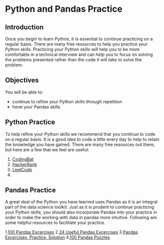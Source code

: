 # Python and Pandas Practice  

## Introduction  

Once you begin to learn Python, it is essential to continue practicing on a regular basis. There are many free resources to help you practice your Python skills. Practicing your Python skills will help you to be more comfortable in a technical interview and can help you to focus on solving the problems presented rather than the code it will take to solve the problem.

## Objectives  

You will be able to:  

* continue to refine your Python skills through repetition  
* hone your Pandas skills

## Python Practice   

To help refine your Python skills we recommend that you continue to code on a regular basis.  It is a good idea to code a little every day to help to retain the knowledge you have gained.  There are many free resources out there, but here are a few that we feel are useful:

1. [CodingBat](https://codingbat.com/python)
2. [HackerRank](https://www.hackerrank.com/auth/signup?h_r=home&h_l=body_middle_left_button&h_v=1)
3. [LeetCode](https://leetcode.com/)
4. 

## Pandas Practice  

A great deal of the Python you have learned uses Pandas as it is an integral part of the data science toolkit.  Just as it is prudent to continue practicing your Python skills, you should also incorporate Pandas into your practice in order to make the working with data in pandas more intuitive.  Following are some helpful resources to facilitate your practice.

1.[100 Pandas Excercises](https://github.com/rougier/numpy-100/blob/master/100_Numpy_exercises.md)
2.[24 Useful Pandas Excercises](https://www.kaggle.com/icarofreire/pandas-24-useful-exercises-with-solutions)
3.[Pandas Excercises, Practice, Solution](https://www.w3resource.com/python-exercises/pandas/index.php)
4.[100 Pandas Puzzles](https://github.com/ajcr/100-pandas-puzzles)
